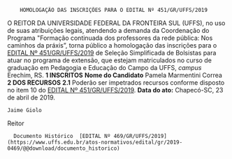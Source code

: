         HOMOLOGAÇÃO DAS INSCRIÇÕES PARA O EDITAL Nº 451/GR/UFFS/2019  

 O REITOR DA UNIVERSIDADE FEDERAL DA FRONTEIRA SUL (UFFS), no uso de suas atribuições legais, atendendo a demanda da Coordenação do Programa "Formação continuada dos professores da rede pública: Nos caminhos da práxis”, torna público a homologação das inscrições para o [EDITAL Nº 451/GR/UFFS/2019](https://www.uffs.edu.br/atos-normativos/edital/gr/2019-0451) de Seleção Simplificada de Bolsistas para atuar no programa de extensão, que estejam matriculados no curso de graduação em Pedagogia e Educação do Campo da UFFS, *campus*  Erechim, RS.  **1 INSCRITOS**     **Nome do Candidato**     Pamela Marmentini Correa      **2 DOS RECURSOS** **2.1**  Poderão ser impetrados recursos conforme disposto no item 10 do [EDITAL Nº 451/GR/UFFS/2019](https://www.uffs.edu.br/atos-normativos/edital/gr/2019-0451).        **Data do ato:** Chapecó-SC, 23 de abril de 2019.   
 

    Jaime Giolo   
 Reitor 

      Documento Histórico  [EDITAL Nº 469/GR/UFFS/2019](https://www.uffs.edu.br/atos-normativos/edital/gr/2019-0469/@@download/documento_historico)     
      